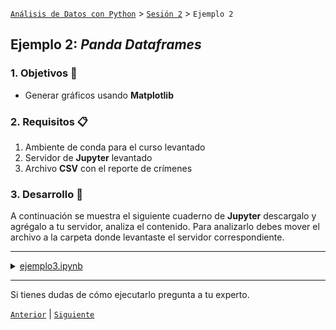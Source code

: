 [`Análisis de Datos con Python`](../../README.md) > [`Sesión 2`](../README.md) > `Ejemplo 2`

## Ejemplo 2: *Panda Dataframes*

### 1. Objetivos :dart:

- Generar gráficos usando __Matplotlib__

### 2. Requisitos :clipboard:

1. Ambiente de conda para el curso levantado
1. Servidor de __Jupyter__ levantado
1. Archivo __CSV__ con el reporte de crímenes

### 3. Desarrollo :rocket:

A continuación se muestra el siguiente cuaderno de __Jupyter__ descargalo y agrégalo a tu servidor, analiza el contenido. Para analizarlo debes mover el archivo a la carpeta donde levantaste el servidor correspondiente.

---

<details><summary><a href="codigos/ejemplo3.ipynb">ejemplo3.ipynb</a></summary>

# Pandas Dataframes & MatPlotLib
### Dr. Antonio Arista Jalife

Pandas utiliza una estructura llamada "DataFrame" para manejar sus datos, de tal manera que es importante que nos familiaricemos con la estructura de ellos. 

#### Importamos Pandas a nuestro notebook:


```python
import pandas as pd
```

#### Cargamos el Dataset y lo desplegamos:


```python
dataframe = pd.read_csv('CrimeReports.csv')

dataframe
```

Si nosotros queremos las primeras 10 líneas podemos utilizar el comando .head(10), o el comando .tail(10) si queremos las últimas 10.


```python
dataframe.head(10)
```


```python
dataframe.tail(10)
```

No todas las columnas en un dataframe son útiles, por lo que nosotros podemos elegir las columnas y el orden de la siguiente manera:
dataframe[['nombre columna 1', 'nombre columna 2',...]]


```python
dataframe[['address','latitude','longitude', 'ucr_ncic_code']]
```

Ahora, donde viene lo interesante: Seleccionar las filas dependiendo de lo que requerimos. 
los códigos NCIC de este dataset (ucr_ncic_code) son los códigos de crimenes cometidos en estados unidos. Si somos un data scientist de la policia, necesitamos la descricpión del crimen (crimedescr) y el código.


```python
dataframe[['ucr_ncic_code', 'crimedescr']]
```

Parece ser que los incidentes con arma de fuego son el código 7000, por lo que necesitamos solamente las filas con el código 7000


```python
#De toda la base de datos, seleccionamos solo dos columnas:
AllCodes = dataframe[['ucr_ncic_code', 'crimedescr']]
#Y de esas dos columnas, seleccionamos solo aquellas que tengan el código 7000 en ucr:
Code7000 = AllCodes[AllCodes['ucr_ncic_code'] == 7000]
#Y mostramos...
Code7000
```

Que pasa si necesitamos también los crimenes cuya descripción tiene 'weapon' en su string? Con esto podemos hacer una condicional doble: recuerda que & significa 'and', y | significa 'or'


```python
#De toda la base de datos, seleccionamos solo dos columnas:
AllCodes = dataframe[['ucr_ncic_code', 'crimedescr']]
#Y de esas dos columnas, seleccionamos solo aquellas que tengan el código 7000 y que contengan la palabra 'WEAPON':
Code7000 = AllCodes[(AllCodes['ucr_ncic_code'] == 7000) & (AllCodes['crimedescr'].str.contains('WEAPON'))]
#Y mostramos...
Code7000
```

la función 'describe' te da datos de tu dataframe que pueden serte útiles.


```python
Code7000.describe
```

Y la función count nos dice cuantos datos hay en cada columna. Toma en cuenta que pueden haber datos en None (null) por lo que los datos no pueden ser iguales ;) 


```python
#Cuantos asaltos con arma?
Code7000.count()
```

Veamos nuevamente como está el dataframe... las primeras tres filas:


```python
dataframe.head(3)
```

Vaya, hay latitud y longitud, los cuales son datos de punto flotante. Podemos sacar la media o promedio con la función 'mean': y esos datos pueden sernos útiles para mappear el punto central del crimen


```python
print("Latitud promedio: "+str(dataframe['latitude'].mean()))
print("Longitud promedio: "+str(dataframe['longitude'].mean()))
```

Por cierto! puedes obtener un dato específico con iloc[indice], sin embargo no creo que lo uses mucho como data scientist...


```python
dataframe.iloc[4]
```

### Añadiendo datos con Dataframes.
Comencemos de nuevo, y esta vez agregando una función de semiverseno (o haversine). Con el siguiente código puedes:
1. obtener la latitud y longitud como listas de python
2. obtener la latitud y longitud promedio
3. calcular las distancias entre el centro y la latitud/longitud, iterando por toda la lista de latitudes y longitudes.
4. añadir la lista de distancias como serie al dataframe.


```python
import pandas as pd
import Semiverseno as semiv

dataframe = pd.read_csv('CrimeReports.csv')

ListaLatitudes = dataframe['latitude'].tolist()
ListaLongitudes = dataframe['longitude'].tolist()

LatitudPromedio = dataframe['latitude'].mean()
LongitudPromedio = dataframe['longitude'].mean()

Distancias = []
for contador in range(0,len(ListaLatitudes)):
    dist = semiv.ObtenerDistancia(LatitudPromedio, LongitudPromedio, ListaLatitudes[contador], ListaLongitudes[contador])
    Distancias.append(dist)
    

distanciasSeries = pd.Series(Distancias, name='Distancia')

dataframe = dataframe.join(distanciasSeries)

dataframe
```




<div>
<style scoped>
    .dataframe tbody tr th:only-of-type {
        vertical-align: middle;
    }

    .dataframe tbody tr th {
        vertical-align: top;
    }

    .dataframe thead th {
        text-align: right;
    }
</style>
<table border="1" class="dataframe">
  <thead>
    <tr style="text-align: right;">
      <th></th>
      <th>cdatetime</th>
      <th>address</th>
      <th>district</th>
      <th>beat</th>
      <th>grid</th>
      <th>crimedescr</th>
      <th>ucr_ncic_code</th>
      <th>latitude</th>
      <th>longitude</th>
      <th>Distancia</th>
    </tr>
  </thead>
  <tbody>
    <tr>
      <th>0</th>
      <td>1/1/06 0:00</td>
      <td>3108 OCCIDENTAL DR</td>
      <td>3</td>
      <td>3C</td>
      <td>1115</td>
      <td>10851(A)VC TAKE VEH W/O OWNER</td>
      <td>2404</td>
      <td>38.550420</td>
      <td>-121.391416</td>
      <td>6.382934</td>
    </tr>
    <tr>
      <th>1</th>
      <td>1/1/06 0:00</td>
      <td>2082 EXPEDITION WAY</td>
      <td>5</td>
      <td>5A</td>
      <td>1512</td>
      <td>459 PC  BURGLARY RESIDENCE</td>
      <td>2204</td>
      <td>38.473501</td>
      <td>-121.490186</td>
      <td>9.867137</td>
    </tr>
    <tr>
      <th>2</th>
      <td>1/1/06 0:00</td>
      <td>4 PALEN CT</td>
      <td>2</td>
      <td>2A</td>
      <td>212</td>
      <td>10851(A)VC TAKE VEH W/O OWNER</td>
      <td>2404</td>
      <td>38.657846</td>
      <td>-121.462101</td>
      <td>10.902235</td>
    </tr>
    <tr>
      <th>3</th>
      <td>1/1/06 0:00</td>
      <td>22 BECKFORD CT</td>
      <td>6</td>
      <td>6C</td>
      <td>1443</td>
      <td>476 PC PASS FICTICIOUS CHECK</td>
      <td>2501</td>
      <td>38.506774</td>
      <td>-121.426951</td>
      <td>6.713329</td>
    </tr>
    <tr>
      <th>4</th>
      <td>1/1/06 0:00</td>
      <td>3421 AUBURN BLVD</td>
      <td>2</td>
      <td>2A</td>
      <td>508</td>
      <td>459 PC  BURGLARY-UNSPECIFIED</td>
      <td>2299</td>
      <td>38.637448</td>
      <td>-121.384613</td>
      <td>11.041931</td>
    </tr>
    <tr>
      <th>5</th>
      <td>1/1/06 0:00</td>
      <td>5301 BONNIEMAE WAY</td>
      <td>6</td>
      <td>6B</td>
      <td>1084</td>
      <td>530.5 PC USE PERSONAL ID INFO</td>
      <td>2604</td>
      <td>38.526979</td>
      <td>-121.451338</td>
      <td>3.808848</td>
    </tr>
    <tr>
      <th>6</th>
      <td>1/1/06 0:00</td>
      <td>2217 16TH AVE</td>
      <td>4</td>
      <td>4A</td>
      <td>957</td>
      <td>459 PC  BURGLARY VEHICLE</td>
      <td>2299</td>
      <td>38.537173</td>
      <td>-121.487577</td>
      <td>3.255685</td>
    </tr>
    <tr>
      <th>7</th>
      <td>1/1/06 0:00</td>
      <td>3547 P ST</td>
      <td>3</td>
      <td>3C</td>
      <td>853</td>
      <td>484 PC   PETTY THEFT/INSIDE</td>
      <td>2308</td>
      <td>38.564335</td>
      <td>-121.461883</td>
      <td>0.530996</td>
    </tr>
    <tr>
      <th>8</th>
      <td>1/1/06 0:00</td>
      <td>3421 AUBURN BLVD</td>
      <td>2</td>
      <td>2A</td>
      <td>508</td>
      <td>459 PC  BURGLARY BUSINESS</td>
      <td>2203</td>
      <td>38.637448</td>
      <td>-121.384613</td>
      <td>11.041931</td>
    </tr>
    <tr>
      <th>9</th>
      <td>1/1/06 0:00</td>
      <td>1326 HELMSMAN WAY</td>
      <td>1</td>
      <td>1B</td>
      <td>444</td>
      <td>1708 US   THEFT OF MAIL</td>
      <td>2310</td>
      <td>38.609602</td>
      <td>-121.491838</td>
      <td>6.048224</td>
    </tr>
    <tr>
      <th>10</th>
      <td>1/1/06 0:00</td>
      <td>2315 STOCKTON BLVD</td>
      <td>6</td>
      <td>6B</td>
      <td>1005</td>
      <td>ASSAULT WITH WEAPON - I RPT</td>
      <td>7000</td>
      <td>38.554264</td>
      <td>-121.454604</td>
      <td>1.011901</td>
    </tr>
    <tr>
      <th>11</th>
      <td>1/1/06 0:00</td>
      <td>5112 63RD ST</td>
      <td>6</td>
      <td>6B</td>
      <td>1088</td>
      <td>530.5 PC USE PERSONAL ID INFO</td>
      <td>2604</td>
      <td>38.528165</td>
      <td>-121.431453</td>
      <td>4.506741</td>
    </tr>
    <tr>
      <th>12</th>
      <td>1/1/06 0:00</td>
      <td>6351 DRIFTWOOD ST</td>
      <td>4</td>
      <td>4C</td>
      <td>1261</td>
      <td>SUSP PERS-NO CRIME - I RPT</td>
      <td>7000</td>
      <td>38.510922</td>
      <td>-121.548820</td>
      <td>9.175794</td>
    </tr>
    <tr>
      <th>13</th>
      <td>1/1/06 0:00</td>
      <td>7721 COLLEGE TOWN DR</td>
      <td>3</td>
      <td>3C</td>
      <td>888</td>
      <td>530.5 PC USE PERSONAL ID INFO</td>
      <td>2604</td>
      <td>38.556115</td>
      <td>-121.414273</td>
      <td>4.328791</td>
    </tr>
    <tr>
      <th>14</th>
      <td>1/1/06 0:00</td>
      <td>8460 ROVANA CIR</td>
      <td>6</td>
      <td>6C</td>
      <td>1447</td>
      <td>484G(B) PC ACCESS CARD FRAUD</td>
      <td>2605</td>
      <td>38.503981</td>
      <td>-121.392399</td>
      <td>8.783233</td>
    </tr>
    <tr>
      <th>15</th>
      <td>1/1/06 0:00</td>
      <td>4856 11TH AVE</td>
      <td>6</td>
      <td>6B</td>
      <td>1054</td>
      <td>487(A) PC GRAND THEFT</td>
      <td>2303</td>
      <td>38.541529</td>
      <td>-121.449510</td>
      <td>2.383880</td>
    </tr>
    <tr>
      <th>16</th>
      <td>1/1/06 0:00</td>
      <td>6033 69TH ST</td>
      <td>6</td>
      <td>6C</td>
      <td>1403</td>
      <td>TELEPEST -I RPT</td>
      <td>7000</td>
      <td>38.516573</td>
      <td>-121.423475</td>
      <td>5.952625</td>
    </tr>
    <tr>
      <th>17</th>
      <td>1/1/06 0:00</td>
      <td>547 L ST</td>
      <td>3</td>
      <td>3M</td>
      <td>742</td>
      <td>487(A) GRAND THEFT-INSIDE</td>
      <td>2308</td>
      <td>38.581846</td>
      <td>-121.501166</td>
      <td>4.066761</td>
    </tr>
    <tr>
      <th>18</th>
      <td>1/1/06 0:00</td>
      <td>3525 42ND ST</td>
      <td>6</td>
      <td>6A</td>
      <td>1034</td>
      <td>530.5 PC USE PERSONAL ID INFO</td>
      <td>2604</td>
      <td>38.542708</td>
      <td>-121.457207</td>
      <td>1.986950</td>
    </tr>
    <tr>
      <th>19</th>
      <td>1/1/06 0:00</td>
      <td>5641 DORSET WAY</td>
      <td>4</td>
      <td>4C</td>
      <td>1225</td>
      <td>484J PC PUBLISH CARD INFO</td>
      <td>2605</td>
      <td>38.524600</td>
      <td>-121.520361</td>
      <td>6.284791</td>
    </tr>
    <tr>
      <th>20</th>
      <td>1/1/06 0:01</td>
      <td>5551 REXLEIGH CT</td>
      <td>5</td>
      <td>5C</td>
      <td>1661</td>
      <td>459 PC  BURGLARY VEHICLE</td>
      <td>2299</td>
      <td>38.446592</td>
      <td>-121.442378</td>
      <td>12.726820</td>
    </tr>
    <tr>
      <th>21</th>
      <td>1/1/06 0:01</td>
      <td>1896 ARDEN WAY</td>
      <td>2</td>
      <td>2C</td>
      <td>628</td>
      <td>484G(B) PC ACCESS CARD FRAUD</td>
      <td>2605</td>
      <td>38.596642</td>
      <td>-121.423349</td>
      <td>5.399823</td>
    </tr>
    <tr>
      <th>22</th>
      <td>1/1/06 0:01</td>
      <td>6168 RIVERSIDE BLVD</td>
      <td>4</td>
      <td>4C</td>
      <td>1251</td>
      <td>484 PC PETTY THEFT</td>
      <td>2399</td>
      <td>38.515124</td>
      <td>-121.529103</td>
      <td>7.544355</td>
    </tr>
    <tr>
      <th>23</th>
      <td>1/1/06 0:01</td>
      <td>415 SEXTANT WAY</td>
      <td>2</td>
      <td>2A</td>
      <td>213</td>
      <td>459 PC  BURGLARY VEHICLE</td>
      <td>2299</td>
      <td>38.656601</td>
      <td>-121.456045</td>
      <td>10.784039</td>
    </tr>
    <tr>
      <th>24</th>
      <td>1/1/06 0:01</td>
      <td>15 BASIN CT</td>
      <td>5</td>
      <td>5C</td>
      <td>1654</td>
      <td>TRAFFIC - I RPT</td>
      <td>7000</td>
      <td>38.442815</td>
      <td>-121.409524</td>
      <td>13.840919</td>
    </tr>
    <tr>
      <th>25</th>
      <td>1/1/06 0:01</td>
      <td>3340 62ND ST</td>
      <td>6</td>
      <td>6B</td>
      <td>1047</td>
      <td>594(B)(1)PC  VANDALISM +$400</td>
      <td>2999</td>
      <td>38.543804</td>
      <td>-121.433283</td>
      <td>3.197585</td>
    </tr>
    <tr>
      <th>26</th>
      <td>1/1/06 0:01</td>
      <td>4280 DEER HILL DR</td>
      <td>5</td>
      <td>5B</td>
      <td>1616</td>
      <td>484G(B) PC ACCESS CARD FRAUD</td>
      <td>2605</td>
      <td>38.471219</td>
      <td>-121.454739</td>
      <td>9.882471</td>
    </tr>
    <tr>
      <th>27</th>
      <td>1/1/06 0:01</td>
      <td>2814 5TH ST</td>
      <td>4</td>
      <td>4A</td>
      <td>923</td>
      <td>484 PC  PETTY THEFT/ OUTSIDE</td>
      <td>2309</td>
      <td>38.556452</td>
      <td>-121.512331</td>
      <td>4.233552</td>
    </tr>
    <tr>
      <th>28</th>
      <td>1/1/06 0:01</td>
      <td>1816 FLORIN RD</td>
      <td>5</td>
      <td>5A</td>
      <td>1361</td>
      <td>HARASSMENT - I RPT</td>
      <td>7000</td>
      <td>38.495353</td>
      <td>-121.496560</td>
      <td>7.711890</td>
    </tr>
    <tr>
      <th>29</th>
      <td>1/1/06 0:01</td>
      <td>1260 BELL AVE</td>
      <td>2</td>
      <td>2A</td>
      <td>235</td>
      <td>484 PC PETTY THEFT</td>
      <td>2399</td>
      <td>38.647174</td>
      <td>-121.437517</td>
      <td>9.980018</td>
    </tr>
    <tr>
      <th>...</th>
      <td>...</td>
      <td>...</td>
      <td>...</td>
      <td>...</td>
      <td>...</td>
      <td>...</td>
      <td>...</td>
      <td>...</td>
      <td>...</td>
      <td>...</td>
    </tr>
    <tr>
      <th>7554</th>
      <td>1/31/06 21:42</td>
      <td>6125 STOCKTON BLVD</td>
      <td>6</td>
      <td>6B</td>
      <td>1421</td>
      <td>368(C) CAUSE PAIN/INJ TO ELDER</td>
      <td>1315</td>
      <td>38.515466</td>
      <td>-121.436251</td>
      <td>5.483258</td>
    </tr>
    <tr>
      <th>7555</th>
      <td>1/31/06 21:50</td>
      <td>6645 VALLEY HI DR</td>
      <td>5</td>
      <td>5C</td>
      <td>1623</td>
      <td>243(E)1 BATTERY NONCOHAB SPOUS</td>
      <td>1315</td>
      <td>38.471855</td>
      <td>-121.428862</td>
      <td>10.242386</td>
    </tr>
    <tr>
      <th>7556</th>
      <td>1/31/06 21:52</td>
      <td>DIXIEANNE AVE / ERICKSON ST</td>
      <td>2</td>
      <td>2C</td>
      <td>604</td>
      <td>10851(A)VC TAKE VEH W/O OWNER</td>
      <td>2404</td>
      <td>38.609299</td>
      <td>-121.445035</td>
      <td>5.740497</td>
    </tr>
    <tr>
      <th>7557</th>
      <td>1/31/06 22:00</td>
      <td>2400 DEL PASO BLVD</td>
      <td>2</td>
      <td>2B</td>
      <td>564</td>
      <td>11359 HS POSS FOR SALE MARIJ</td>
      <td>3560</td>
      <td>38.611410</td>
      <td>-121.447654</td>
      <td>5.907547</td>
    </tr>
    <tr>
      <th>7558</th>
      <td>1/31/06 22:00</td>
      <td>8689 CARLIN AVE</td>
      <td>5</td>
      <td>5C</td>
      <td>1653</td>
      <td>10851(A)VC TAKE VEH W/O OWNER</td>
      <td>2404</td>
      <td>38.443162</td>
      <td>-121.434981</td>
      <td>13.211275</td>
    </tr>
    <tr>
      <th>7559</th>
      <td>1/31/06 22:00</td>
      <td>23RD AVE / MARTIN LUTHER KING JR BLVD</td>
      <td>6</td>
      <td>6A</td>
      <td>1081</td>
      <td>10851(A)VC TAKE VEH W/O OWNER</td>
      <td>2404</td>
      <td>38.532135</td>
      <td>-121.464702</td>
      <td>3.078143</td>
    </tr>
    <tr>
      <th>7560</th>
      <td>1/31/06 22:00</td>
      <td>47TH ST / 14TH AVE</td>
      <td>6</td>
      <td></td>
      <td>1053</td>
      <td>11378 HS POSS/SALE AMPHETAMINE</td>
      <td>3571</td>
      <td>38.539429</td>
      <td>-121.451456</td>
      <td>2.508712</td>
    </tr>
    <tr>
      <th>7561</th>
      <td>1/31/06 22:00</td>
      <td>BROADWAY / 42ND ST</td>
      <td>6</td>
      <td>6A</td>
      <td>1015</td>
      <td>647(B) PC   PROSTITUTION</td>
      <td>4004</td>
      <td>38.546747</td>
      <td>-121.457802</td>
      <td>1.544193</td>
    </tr>
    <tr>
      <th>7562</th>
      <td>1/31/06 22:04</td>
      <td>13TH ST / G ST</td>
      <td>3</td>
      <td>3A</td>
      <td>725</td>
      <td>12020(A)1) PROHIBITED FIREARM</td>
      <td>5212</td>
      <td>38.582452</td>
      <td>-121.487787</td>
      <td>3.267453</td>
    </tr>
    <tr>
      <th>7563</th>
      <td>1/31/06 22:09</td>
      <td>34TH ST / TEMPLE AVE</td>
      <td>6</td>
      <td>6A</td>
      <td>1051</td>
      <td>11377(A)HS POSS AMPHETAMINES</td>
      <td>3572</td>
      <td>38.539180</td>
      <td>-121.470547</td>
      <td>2.366951</td>
    </tr>
    <tr>
      <th>7564</th>
      <td>1/31/06 22:14</td>
      <td>STOCKTON BLVD / ELDER CREEK RD</td>
      <td>6</td>
      <td>6C</td>
      <td>1421</td>
      <td>TRAFFIC-ACCIDENT-NON INJURY</td>
      <td>5400</td>
      <td>38.510505</td>
      <td>-121.435864</td>
      <td>5.997792</td>
    </tr>
    <tr>
      <th>7565</th>
      <td>1/31/06 22:15</td>
      <td>1225 48TH ST</td>
      <td>3</td>
      <td>3C</td>
      <td>845</td>
      <td>594(B)(2)(A) VANDALISM/ -$400</td>
      <td>2999</td>
      <td>38.564280</td>
      <td>-121.444536</td>
      <td>1.749868</td>
    </tr>
    <tr>
      <th>7566</th>
      <td>1/31/06 22:20</td>
      <td>1416 18TH ST</td>
      <td>3</td>
      <td>3B</td>
      <td>766</td>
      <td>594(B)(2)(A) VANDALISM/ -$400</td>
      <td>2999</td>
      <td>38.572365</td>
      <td>-121.485030</td>
      <td>2.312105</td>
    </tr>
    <tr>
      <th>7567</th>
      <td>1/31/06 22:30</td>
      <td>925 3RD ST</td>
      <td>3</td>
      <td>3M</td>
      <td>732</td>
      <td>537(A)(1) DEFRAUD INKEEP/-$400</td>
      <td>2399</td>
      <td>38.583309</td>
      <td>-121.502418</td>
      <td>4.252187</td>
    </tr>
    <tr>
      <th>7568</th>
      <td>1/31/06 22:30</td>
      <td>16TH ST / Q ST</td>
      <td>3</td>
      <td>3A</td>
      <td>766</td>
      <td>10851(A)VC TAKE VEH W/O OWNER</td>
      <td>2404</td>
      <td>38.570370</td>
      <td>-121.488567</td>
      <td>2.450274</td>
    </tr>
    <tr>
      <th>7569</th>
      <td>1/31/06 22:30</td>
      <td>34TH ST / 3RD AVE</td>
      <td>6</td>
      <td>6A</td>
      <td>1022</td>
      <td>647(B) PC   PROSTITUTION</td>
      <td>4004</td>
      <td>38.551995</td>
      <td>-121.469784</td>
      <td>1.011340</td>
    </tr>
    <tr>
      <th>7570</th>
      <td>1/31/06 22:30</td>
      <td>1856 3RD AVE</td>
      <td>4</td>
      <td>4A</td>
      <td>926</td>
      <td>MISCELLANEOUS I RPT (ZMISC)</td>
      <td>7000</td>
      <td>38.553461</td>
      <td>-121.491734</td>
      <td>2.526749</td>
    </tr>
    <tr>
      <th>7571</th>
      <td>1/31/06 22:57</td>
      <td>TAFT ST / EL CAMINO AVE</td>
      <td>2</td>
      <td>2C</td>
      <td>564</td>
      <td>TRAFFIC-ACCIDENT-NON INJURY</td>
      <td>5400</td>
      <td>38.611062</td>
      <td>-121.438120</td>
      <td>6.121596</td>
    </tr>
    <tr>
      <th>7572</th>
      <td>1/31/06 23:00</td>
      <td>X ST / 33RD ST</td>
      <td>6</td>
      <td>6A</td>
      <td>1001</td>
      <td>10851(A)VC TAKE VEH W/O OWNER</td>
      <td>2404</td>
      <td>38.556343</td>
      <td>-121.469392</td>
      <td>0.618257</td>
    </tr>
    <tr>
      <th>7573</th>
      <td>1/31/06 23:00</td>
      <td>3543 1ST AVE</td>
      <td>6</td>
      <td>6A</td>
      <td>1013</td>
      <td>459 PC  BURGLARY VEHICLE</td>
      <td>2299</td>
      <td>38.553790</td>
      <td>-121.466571</td>
      <td>0.710410</td>
    </tr>
    <tr>
      <th>7574</th>
      <td>1/31/06 23:00</td>
      <td>3651 BRANCH ST</td>
      <td>2</td>
      <td>2A</td>
      <td>513</td>
      <td>459 PC  BURGLARY VEHICLE</td>
      <td>2299</td>
      <td>38.634445</td>
      <td>-121.444168</td>
      <td>8.473313</td>
    </tr>
    <tr>
      <th>7575</th>
      <td>1/31/06 23:00</td>
      <td>1857 DISCOVERY WAY</td>
      <td>6</td>
      <td>6B</td>
      <td>1006</td>
      <td>484 PC  PETTY THEFT/ OUTSIDE</td>
      <td>2309</td>
      <td>38.556651</td>
      <td>-121.447707</td>
      <td>1.445372</td>
    </tr>
    <tr>
      <th>7576</th>
      <td>1/31/06 23:11</td>
      <td>NATOMA WAY / ROANOKE AVE</td>
      <td>2</td>
      <td>2A</td>
      <td>516</td>
      <td>10853 VC MALIC MISCHIEF TO VEH</td>
      <td>2999</td>
      <td>38.634588</td>
      <td>-121.422174</td>
      <td>9.068953</td>
    </tr>
    <tr>
      <th>7577</th>
      <td>1/31/06 23:27</td>
      <td>7897 LA RIVIERA DR</td>
      <td>3</td>
      <td>3C</td>
      <td>888</td>
      <td>20002(A) HIT/RUN</td>
      <td>5401</td>
      <td>38.557901</td>
      <td>-121.410635</td>
      <td>4.630374</td>
    </tr>
    <tr>
      <th>7578</th>
      <td>1/31/06 23:31</td>
      <td>39TH ST / STOCKTON BLVD</td>
      <td>6</td>
      <td>6B</td>
      <td>1005</td>
      <td>CASUALTY REPORT</td>
      <td>7000</td>
      <td>38.556639</td>
      <td>-121.459745</td>
      <td>0.500593</td>
    </tr>
    <tr>
      <th>7579</th>
      <td>1/31/06 23:36</td>
      <td>26TH ST / G ST</td>
      <td>3</td>
      <td>3B</td>
      <td>728</td>
      <td>594(B)(2)(A) VANDALISM/ -$400</td>
      <td>2999</td>
      <td>38.577832</td>
      <td>-121.470460</td>
      <td>2.085247</td>
    </tr>
    <tr>
      <th>7580</th>
      <td>1/31/06 23:40</td>
      <td>4011 FREEPORT BLVD</td>
      <td>4</td>
      <td>4A</td>
      <td>957</td>
      <td>459 PC  BURGLARY BUSINESS</td>
      <td>2203</td>
      <td>38.537591</td>
      <td>-121.492591</td>
      <td>3.515513</td>
    </tr>
    <tr>
      <th>7581</th>
      <td>1/31/06 23:41</td>
      <td>30TH ST / K ST</td>
      <td>3</td>
      <td>3C</td>
      <td>841</td>
      <td>TRAFFIC-ACCIDENT INJURY</td>
      <td>5400</td>
      <td>38.572030</td>
      <td>-121.467012</td>
      <td>1.386797</td>
    </tr>
    <tr>
      <th>7582</th>
      <td>1/31/06 23:45</td>
      <td>5303 FRANKLIN BLVD</td>
      <td>4</td>
      <td>4B</td>
      <td>969</td>
      <td>3056 PAROLE VIO - I RPT</td>
      <td>7000</td>
      <td>38.527187</td>
      <td>-121.471248</td>
      <td>3.684327</td>
    </tr>
    <tr>
      <th>7583</th>
      <td>1/31/06 23:50</td>
      <td>COBBLE COVE LN / COBBLE SHORES DR</td>
      <td>4</td>
      <td>4C</td>
      <td>1294</td>
      <td>TRAFFIC-ACCIDENT-NON INJURY</td>
      <td>5400</td>
      <td>38.479628</td>
      <td>-121.528634</td>
      <td>10.548635</td>
    </tr>
  </tbody>
</table>
<p>7584 rows × 10 columns</p>
</div>



## MatPlotLib:

Matplotlib tiene muchas funciones que te permiten graficar tus resultados en forma de listas. Veamos ejemplos:
Este es un snippet que te deja graficar polígonos:


```python
import matplotlib.pyplot as plt

x= [1,2,3,4]
y= [1.4, 3.2, 1.3, 5.0]
plt.plot(x,y)

plt.title("Titulo: Indice de criminalidad")
plt.xlabel("Eje X: Fechas")
plt.ylabel("Eje Y: Crimenes")
plt.show()
```


![png](imagenes/output_29_0.png)


Puedes graficar también en forma de barras. El eje X puede ser texto si lo necesitas.


```python
x= ['San diego', 'Sacramento', 'San Francisco', 'San Andrés']
plt.xlabel("Regiones")
plt.ylabel("Crímenes")
plt.bar(x,y)
plt.show()
```


![png](imagenes/output_31_0.png)


Y también puedes graficar datos en una lista solamente, como un pie.
El pie recibe datos, pero los grafica con porcentajes: Los datos no necesariamente tienen que sumar 100%, sino que los toma y los grafica conforme lo requiere.


```python
DatosPie = [10, 15, 50, 35, 14]
resaltado = [0.1, 0, 0.2, 0, 0]
plt.pie(DatosPie, explode = resaltado)
plt.xlabel("Crimenes en porcentaje")
plt.show()
```


![png](imagenes/output_33_0.png)

</details>

---

Si tienes dudas de cómo ejecutarlo pregunta a tu experto.

[`Anterior`](../README.md) | [`Siguiente`](../README.md)
